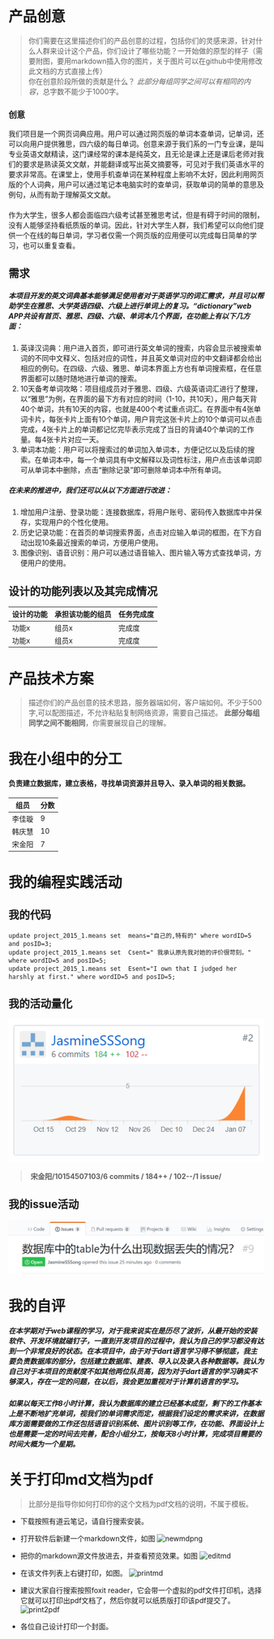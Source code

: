 # 产品创意
>你们需要在这里描述你们的产品创意的过程，包括你们的灵感来源，针对什么人群来设计这个产品，你们设计了哪些功能？一开始做的原型的样子（需要附图，要用markdown插入你的图片，关于图片可以在github中使用修改此文档的方式直接上传）  
>你在创意阶段所做的贡献是什么？
>*此部分每组同学之间可以有相同的内容*，总字数不能少于1000字。  

### 创意
我们项目是一个网页词典应用。用户可以通过网页版的单词本查单词，记单词，还可以向用户提供雅思，四六级的每日单词。创意来源于我们系的一门专业课，是叫专业英语文献精读，这门课经常的课本是纯英文，且无论是课上还是课后老师对我们的要求是熟读英文文献，并能翻译或写出英文摘要等，可见对于我们英语水平的要求非常高。在课堂上，使用手机查单词在某种程度上影响不太好，因此利用网页版的个人词典，用户可以通过笔记本电脑实时的查单词，获取单词的简单的意思及例句，从而有助于理解英文文献。
####
作为大学生，很多人都会面临四六级考试甚至雅思考试，但是有碍于时间的限制，没有人能够坚持看纸质版的单词。因此，针对大学生人群，我们希望可以向他们提供一个在线的每日单词，学习者仅需一个网页版的应用便可以完成每日简单的学习，也可以重复查看。

## 需求
##### 本项目开发的英文词典基本能够满足使用者对于英语学习的词汇需求，并且可以帮助学生在雅思、大学英语四级、六级上进行单词上的复习。“dictionary”web APP共设有首页、雅思、四级、六级、单词本几个界面，在功能上有以下几方面：
1. 英译汉词典：用户进入首页，即可进行英文单词的搜索，内容会显示被搜索单词的不同中文释义、包括对应的词性，并且英文单词对应的中文翻译都会给出相应的例句。在四级、六级、雅思、单词本界面上方也有单词搜索框，在任意界面都可以随时随地进行单词的搜索。
2. 10天备考单词攻略：项目组成员对于雅思、四级、六级英语词汇进行了整理，以“雅思”为例，在界面的最下方有对应的时间（1-10，共10天），用户每天背40个单词，共有10天的内容，也就是400个考试重点词汇。在界面中有4张单词卡片，每张卡片上面有10个单词，用户背完这张卡片上的10个单词可以点击完成，4张卡片上的单词都记忆完毕表示完成了当日的背诵40个单词的工作量。每4张卡片对应一天。
3. 单词本功能：用户可以将搜索过的单词加入单词本，方便记忆以及后续的搜索。在单词本中，每一个单词具有中文解释以及词性标注，用户点击该单词即可从单词本中删除，点击“删除记录”即可删除单词本中所有单词。
##### 在未来的推进中，我们还可以从以下方面进行改进：
1. 增加用户注册、登录功能：连接数据库，将用户账号、密码传入数据库中并保存，实现用户的个性化使用。
2. 历史记录功能：在首页的单词搜索界面，点击对应输入单词的框图，在下方自动出现10条最近搜索的单词，方便用户使用。
3. 图像识别、语音识别：用户可以通过语音输入、图片输入等方式查找单词，方便用户的使用。
   

## 设计的功能列表以及其完成情况

 设计的功能|承担该功能的组员|任务完成度
 --|--|--
  功能x|组员x|完成度
  功能x|组员x|完成度

# 产品技术方案
> 描述你们的产品创意的技术思路，服务器端如何，客户端如何。不少于500字,可以配图描述，不允许粘贴复制网络资源，需要自己描述。
> **此部分每组同学之间不能相同**，你需要展现自己的理解。  

# 我在小组中的分工
#### 负责建立数据库，建立表格，寻找单词资源并且导入、录入单词的相关数据。
  组员|分数
 --|--
  李佳璇|9
  韩庆慧|10
  宋金阳|7

# 我的编程实践活动
## 我的代码
  
```mysql
update project_2015_1.means set  means="自己的,特有的" where wordID=5 and posID=3;
update project_2015_1.means set  Csent=" 我承认原先我对她的评价很苛刻。"  where wordID=5 and posID=5;
update project_2015_1.means set  Esent="I own that I judged her harshly at first." where wordID=5 and posID=5;

```
  
## 我的活动量化

![myactivities](https://github.com/ECNU-DEIT-2015/DICTIONARY/blob/combine1/doc/微信图片1.png)
>  **宋金阳/10154507103/6 commits / 184++ / 102--/1 issue/**  

## 我的issue活动
![myissues](https://github.com/ECNU-DEIT-2015/DICTIONARY/blob/combine1/doc/微信图片_20180117005528.png)



# 我的自评
##### 在本学期对于web课程的学习，对于我来说实在是历尽了波折，从最开始的安装软件、开发环境就碰钉子，一直到开发项目的过程中，我认为自己的学习都没有达到一个非常良好的状态。在本项目中，由于对于dart语言学习得不够彻底，我主要负责数据库的部分，包括建立数据库、建表、导入以及录入各种数据等。我认为自己对于本项目的贡献度不如其他两位队员高，因为对于dart语言的学习确实不够深入，存在一定的问题，在以后，我会更加重视对于计算机语言的学习。
##### 如果以每天工作8小时计算，我认为数据库的建立已经基本成型，剩下的工作基本上是不断地扩充单词，视我们的单词需求而定，根据我们设定的需求来讲，在数据库方面需要做的工作还包括语音识别系统、图片识别等工作，在功能、界面设计上也是需要一定的时间去完善，配合小组分工，按每天8小时计算，完成项目需要的时间大概为一个星期。

# 关于打印md文档为pdf
>比部分是指导你如何打印你的这个文档为pdf文档的说明，不属于模板。
- 下载按照有道云笔记，请自行搜索安装。
- 打开软件后新建一个markdown文件，如图
![newmdpng](https://cloud.githubusercontent.com/assets/1710178/21608376/192e708c-d1f7-11e6-870f-81c23f8e2bef.png)

- 把你的markdown源文件放进去，并查看预览效果。如图
![editmd](https://cloud.githubusercontent.com/assets/1710178/21608386/2898f0c4-d1f7-11e6-800b-5d73499dfd4c.png)

- 在该文件列表上右键打印，如图。
![printmd](https://cloud.githubusercontent.com/assets/1710178/21608392/2fc22be0-d1f7-11e6-88c8-5014ba28f24d.png)

- 建议大家自行搜索按照foxit reader，它会带一个虚拟的pdf文件打印机，选择它就可以打印出pdf文档了，然后你就可以纸质版打印该pdf提交了。
![print2pdf](https://cloud.githubusercontent.com/assets/1710178/21608409/39c50d4c-d1f7-11e6-8c2d-441e5f92a61f.png)

- 各位自己设计打印一个封面。

